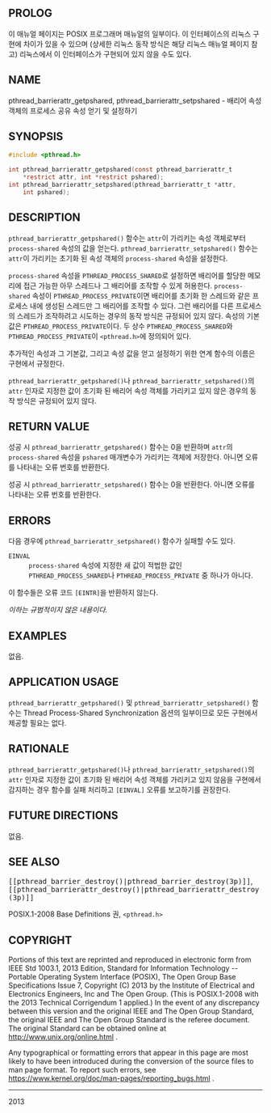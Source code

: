 ## PROLOG

이 매뉴얼 페이지는 POSIX 프로그래머 매뉴얼의 일부이다. 이 인터페이스의 리눅스 구현에 차이가 있을 수 있으며 (상세한 리눅스 동작 방식은 해당 리눅스 매뉴얼 페이지 참고) 리눅스에서 이 인터페이스가 구현되어 있지 않을 수도 있다.

## NAME

pthread_barrierattr_getpshared, pthread_barrierattr_setpshared - 배리어 속성 객체의 프로세스 공유 속성 얻기 및 설정하기

## SYNOPSIS

```c
#include <pthread.h>

int pthread_barrierattr_getpshared(const pthread_barrierattr_t
    *restrict attr, int *restrict pshared);
int pthread_barrierattr_setpshared(pthread_barrierattr_t *attr,
    int pshared);
```

## DESCRIPTION

`pthread_barrierattr_getpshared()` 함수는 `attr`이 가리키는 속성 객체로부터 `process-shared` 속성의 값을 얻는다. `pthread_barrierattr_setpshared()` 함수는 `attr`이 가리키는 초기화 된 속성 객체의 `process-shared` 속성을 설정한다.

`process-shared` 속성을 `PTHREAD_PROCESS_SHARED`로 설정하면 배리어를 할당한 메모리에 접근 가능한 아무 스레드나 그 배리어를 조작할 수 있게 허용한다. `process-shared` 속성이 `PTHREAD_PROCESS_PRIVATE`이면 배리어를 초기화 한 스레드와 같은 프로세스 내에 생성된 스레드만 그 배리어를 조작할 수 있다. 그런 배리어를 다른 프로세스의 스레드가 조작하려고 시도하는 경우의 동작 방식은 규정되어 있지 않다. 속성의 기본값은 `PTHREAD_PROCESS_PRIVATE`이다. 두 상수 `PTHREAD_PROCESS_SHARED`와 `PTHREAD_PROCESS_PRIVATE`이 `<pthread.h>`에 정의되어 있다.

추가적인 속성과 그 기본값, 그리고 속성 값을 얻고 설정하기 위한 연계 함수의 이름은 구현에서 규정한다.

`pthread_barrierattr_getpshared()`나 `pthread_barrierattr_setpshared()`의 `attr` 인자로 지정한 값이 초기화 된 배리어 속성 객체를 가리키고 있지 않은 경우의 동작 방식은 규정되어 있지 않다.

## RETURN VALUE

성공 시 `pthread_barrierattr_getpshared()` 함수는 0을 반환하며 `attr`의 `process-shared` 속성을 `pshared` 매개변수가 가리키는 객체에 저장한다. 아니면 오류를 나타내는 오류 번호를 반환한다.

성공 시 `pthread_barrierattr_setpshared()` 함수는 0을 반환한다. 아니면 오류를 나타내는 오류 번호를 반환한다.

## ERRORS

다음 경우에 `pthread_barrierattr_setpshared()` 함수가 실패할 수도 있다.

<dl>
<dt><code>EINVAL</code></dt>
<dd><code>process-shared</code> 속성에 지정한 새 값이 적법한 값인 <code>PTHREAD_PROCESS_SHARED</code>나 <code>PTHREAD_PROCESS_PRIVATE</code> 중 하나가 아니다.</dd>
</dl>

이 함수들은 오류 코드 `[EINTR]`을 반환하지 않는다.

<em>이하는 규범적이지 않은 내용이다.</em>

## EXAMPLES

없음.

## APPLICATION USAGE

`pthread_barrierattr_getpshared()` 및 `pthread_barrierattr_setpshared()` 함수는 Thread Process-Shared Synchronization 옵션의 일부이므로 모든 구현에서 제공할 필요는 없다.

## RATIONALE

`pthread_barrierattr_getpshared()`나 `pthread_barrierattr_setpshared()`의 `attr` 인자로 지정한 값이 초기화 된 배리어 속성 객체를 가리키고 있지 않음을 구현에서 감지하는 경우 함수를 실패 처리하고 `[EINVAL]` 오류를 보고하기를 권장한다.

## FUTURE DIRECTIONS

없음.

## SEE ALSO

<tt>[[pthread_barrier_destroy()|pthread_barrier_destroy(3p)]]</tt>, <tt>[[pthread_barrierattr_destroy()|pthread_barrierattr_destroy(3p)]]</tt>

POSIX.1-2008 Base Definitions 권, `<pthread.h>`

## COPYRIGHT

Portions of this text are reprinted and reproduced in electronic form from IEEE Std 1003.1, 2013 Edition, Standard for Information Technology -- Portable Operating System Interface (POSIX), The Open Group Base Specifications Issue 7, Copyright (C) 2013 by the Institute of Electrical and Electronics Engineers, Inc and The Open Group. (This is POSIX.1-2008 with the 2013 Technical Corrigendum 1 applied.) In the event of any discrepancy between this version and the original IEEE and The Open Group Standard, the original IEEE and The Open Group Standard is the referee document. The original Standard can be obtained online at http://www.unix.org/online.html .

Any typographical or formatting errors that appear in this page are most likely to have been introduced during the conversion of the source files to man page format. To report such errors, see https://www.kernel.org/doc/man-pages/reporting_bugs.html .

----

2013
